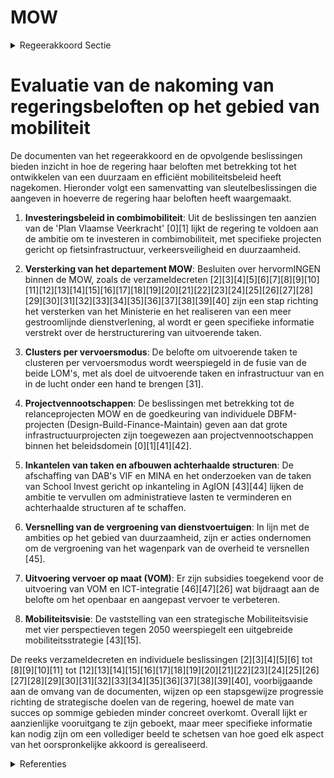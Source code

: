# MOW

<details>
        <summary>Regeerakkoord Sectie </summary>
        <p>8.2 MOW Om een overkoepelend duurzaam en efficiënt mobiliteitsbeleid te ontwikkelen en een investeringsbeleid gefocust op combi-mobiliteit te realiseren, versterken we het departement Mobiliteit en Openbare Werken zodat het zijn regierol kan waar-maken en de agentschappen kunnen focussen op hun uitvoerende rol. Zo verkrijgen we een heldere organisatie van het beleidsdomein MOW die tot een meer gestroomlijnde dienstverlening moet leiden, met een versnelde uitvoering van infrastruc-tuurwerken en een meer coherent beleid tot gevolg. We onderzoeken het bestuurlijk landschap binnen het beleidsdomein Mobiliteit en Openbare Werken waarbij we nagaan of de uitvoerende taken in één hand geclusterd kunnen worden per vervoersmodus: Alles m.b.t. vervoer en infra-structuur van en over water in één hand, excl. vervoer op maat; Alles m.b.t. transportinfrastruc-tuur over de weg in één hand; In elk geval wordt alles m.b.t. vervoer en infrastructuur van en in de lucht met name de beide LOM’s zo snel mogelijk gefuseerd. Daarnaast worden grote infrastructuurpro-jecten in principe toegewezen aan de projectvennootschappen binnen het beleidsdomein (De Werkvennootschap/ Lantis); De Wegeninspectie brengen we samen met de mobiele patrouilles bij Vlabel. De inkom-sten uit boetes voor overbelasting worden toegevoegd aan het saldo Kilometerheffing ten bate van MOW. Vlabel kan eventuele investeringen voor het controledispositief overbelasting ook financieren uit de meer-opbrengst overbelasting. Met het oog op vermindering van administratieve lasten en het afschaffen van achterhaalde struc-turen, schaffen we de DAB’s VIF en MINA af en bevorderen tegelijkertijd de leesbaarheid van de begroting. Complementair hieraan wordt een decreetsbepaling voorzien om de relatief vlotte herverdelingsmogelijkheid voor investeringen “over programma’s heen” mogelijk te maken. In dezelfde redenering onderzoeken we wanneer de taken van School Invest kunnen worden ingekanteld in AgIOn. We vormen het FFEU-mechanisme om naar een FFEU-provisie van €105 mio. DEPARTEMENT KANSELARIJ EN BESTUUR Havenlaan 88 bus 20 1000 Brussel departement.kb@vlaanderen.be www.vlaanderen.be</p>
        </details> 

# Evaluatie van de nakoming van regeringsbeloften op het gebied van mobiliteit

De documenten van het regeerakkoord en de opvolgende beslissingen bieden inzicht in hoe de regering haar beloften met betrekking tot het ontwikkelen van een duurzaam en efficiënt mobiliteitsbeleid heeft nagekomen. Hieronder volgt een samenvatting van sleutelbeslissingen die aangeven in hoeverre de regering haar beloften heeft waargemaakt.

1. **Investeringsbeleid in combimobiliteit**: Uit de beslissingen ten aanzien van de 'Plan Vlaamse Veerkracht' \[0\]\[1\] lijkt de regering te voldoen aan de ambitie om te investeren in combimobiliteit, met specifieke projecten gericht op fietsinfrastructuur, verkeersveiligheid en duurzaamheid.

2. **Versterking van het departement MOW**: Besluiten over hervormINGEN binnen de MOW, zoals de verzameldecreten \[2\]\[3\]\[4\]\[5\]\[6\]\[7\]\[8\]\[9\]\[10\]\[11\]\[12\]\[13\]\[14\]\[15\]\[16\]\[17\]\[18\]\[19\]\[20\]\[21\]\[22\]\[23\]\[24\]\[25\]\[26\]\[27\]\[28\]\[29\]\[30\]\[31\]\[32\]\[33\]\[34\]\[35\]\[36\]\[37\]\[38\]\[39\]\[40\] zijn een stap richting het versterken van het Ministerie en het realiseren van een meer gestroomlijnde dienstverlening, al wordt er geen specifieke informatie verstrekt over de herstructurering van uitvoerende taken.

3. **Clusters per vervoersmodus**: De belofte om uitvoerende taken te clusteren per vervoersmodus wordt weerspiegeld in de fusie van de beide LOM's, met als doel de uitvoerende taken en infrastructuur van en in de lucht onder een hand te brengen \[31\].

4. **Projectvennootschappen**: De beslissingen met betrekking tot de relanceprojecten MOW en de goedkeuring van individuele DBFM-projecten (Design-Build-Finance-Maintain) geven aan dat grote infrastructuurprojecten zijn toegewezen aan projectvennootschappen binnen het beleidsdomein \[0\]\[1\]\[41\]\[42\].

5. **Inkantelen van taken en afbouwen achterhaalde structuren**: De afschaffing van DAB's VIF en MINA en het onderzoeken van de taken van School Invest gericht op inkanteling in AgION \[43\]\[44\] lijken de ambitie te vervullen om administratieve lasten te verminderen en achterhaalde structuren af te schaffen.

6. **Versnelling van de vergroening van dienstvoertuigen**: In lijn met de ambities op het gebied van duurzaamheid, zijn er acties ondernomen om de vergroening van het wagenpark van de overheid te versnellen \[45\].

7. **Uitvoering vervoer op maat (VOM)**: Er zijn subsidies toegekend voor de uitvoering van VOM en ICT-integratie \[46\]\[47\]\[26\] wat bijdraagt aan de belofte om het openbaar en aangepast vervoer te verbeteren.

8. **Mobiliteitsvisie**: De vaststelling van een strategische Mobiliteitsvisie met vier perspectieven tegen 2050 weerspiegelt een uitgebreide mobiliteitsstrategie \[43\]\[15\].

De reeks verzameldecreten en individuele beslissingen \[2\]\[3\]\[4\]\[5\]\[6\] tot \[8\]\[9\]\[10\]\[11\] tot \[12\]\[13\]\[14\]\[15\]\[16\]\[17\]\[18\]\[19\]\[20\]\[21\]\[22\]\[23\]\[24\]\[25\]\[26\]\[27\]\[28\]\[29\]\[30\]\[31\]\[32\]\[33\]\[34\]\[35\]\[36\]\[37\]\[38\]\[39\]\[40\], voorbijgaande aan de omvang van de documenten, wijzen op een stapsgewijze progressie richting de strategische doelen van de regering, hoewel de mate van succes op sommige gebieden minder concreet overkomt. Overall lijkt er aanzienlijke vooruitgang te zijn geboekt, maar meer specifieke informatie kan nodig zijn om een vollediger beeld te schetsen van hoe goed elk aspect van het oorspronkelijke akkoord is gerealiseerd.

<details>
        <summary> Referenties</summary>
        **[\[0\]](https://beslissingenvlaamseregering.vlaanderen.be/?search=Plan%20Vlaamse%20Veerkracht%3A%20inzetten%20middelen%20beleidsdomein%20MOW&dateOption=select&startDate=2021-03-05T09%3A00%3A00Z&endDate=2021-03-05T09%3A00%3A00Z)** : **(2021-03-05)** Plan Vlaamse Veerkracht: inzetten middelen beleidsdomein MOW 

**[\[1\]](https://beslissingenvlaamseregering.vlaanderen.be/?search=Relanceplan%20Vlaamse%20Veerkracht%20MOW&dateOption=select&startDate=2022-05-13T08%3A00%3A00Z&endDate=2022-05-13T08%3A00%3A00Z)** : **(2022-05-13)** Relanceplan Vlaamse Veerkracht MOW 

**[\[2\]](https://beslissingenvlaamseregering.vlaanderen.be/?search=Verzameldecreet%20MOW%20met%20diverse%20bepalingen%20over%20het%20gemeenschappelijk%20vervoer%2C%20het%20algemeen%20mobiliteitsbeleid%2C%20de%20weginfrastructuur%20en%20het%20wegenbeleid%2C%20en%20de%20waterinfrastructuur%20en%20het%20waterbeleid&dateOption=select&startDate=2020-06-19T08%3A00%3A00Z&endDate=2020-06-19T08%3A00%3A00Z)** : **(2020-06-19)** Verzameldecreet MOW met diverse bepalingen over het gemeenschappelijk vervoer, het algemeen mobiliteitsbeleid, de weginfrastructuur en het wegenbeleid, en de waterinfrastructuur en het waterbeleid 

**[\[3\]](https://beslissingenvlaamseregering.vlaanderen.be/?search=Verzameldecreet%20MOW%20met%20diverse%20bepalingen%20over%20het%20gemeenschappelijk%20vervoer%2C%20het%20algemeen%20mobiliteitsbeleid%2C%20de%20weginfrastructuur%20en%20het%20wegenbeleid%2C%20en%20de%20waterinfrastructuur%20en%20het%20waterbeleid&dateOption=select&startDate=2020-03-06T09%3A00%3A00Z&endDate=2020-03-06T09%3A00%3A00Z)** : **(2020-03-06)** Verzameldecreet MOW met diverse bepalingen over het gemeenschappelijk vervoer, het algemeen mobiliteitsbeleid, de weginfrastructuur en het wegenbeleid, en de waterinfrastructuur en het waterbeleid 

**[\[4\]](https://beslissingenvlaamseregering.vlaanderen.be/?search=Verzameldecreet%20MOW%20II%20met%20diverse%20bepalingen%20over%20het%20gemeenschappelijk%20vervoer%2C%20het%20algemeen%20mobiliteitsbeleid%2C%20de%20weginfrastructuur%20en%20het%20wegenbeleid%2C%20en%20de%20waterinfrastructuur%20en%20het%20waterbeleid&dateOption=select&startDate=2021-07-09T08%3A00%3A00Z&endDate=2021-07-09T08%3A00%3A00Z)** : **(2021-07-09)** Verzameldecreet MOW II met diverse bepalingen over het gemeenschappelijk vervoer, het algemeen mobiliteitsbeleid, de weginfrastructuur en het wegenbeleid, en de waterinfrastructuur en het waterbeleid 

**[\[5\]](https://beslissingenvlaamseregering.vlaanderen.be/?search=Verzameldecreet%20MOW%20II&dateOption=select&startDate=2021-05-28T08%3A00%3A00Z&endDate=2021-05-28T08%3A00%3A00Z)** : **(2021-05-28)** Verzameldecreet MOW II 

**[\[6\]](https://beslissingenvlaamseregering.vlaanderen.be/?search=Verzameldecreet%20MOW%20met%20diverse%20bepalingen%20over%20het%20gemeenschappelijk%20vervoer%2C%20het%20algemeen%20mobiliteitsbeleid%2C%20de%20weginfrastructuur%20en%20het%20wegenbeleid%2C%20en%20de%20waterinfrastructuur%20en%20het%20waterbeleid&dateOption=select&startDate=2020-10-09T08%3A00%3A00Z&endDate=2020-10-09T08%3A00%3A00Z)** : **(2020-10-09)** Verzameldecreet MOW met diverse bepalingen over het gemeenschappelijk vervoer, het algemeen mobiliteitsbeleid, de weginfrastructuur en het wegenbeleid, en de waterinfrastructuur en het waterbeleid 

**[\[7\]](https://beslissingenvlaamseregering.vlaanderen.be/?search=Verzameldecreet%20MOW%20met%20diverse%20bepalingen%20over%20het%20gemeenschappelijk%20vervoer%2C%20het%20algemeen%20mobiliteitsbeleid%2C%20de%20weginfrastructuur%20en%20het%20wegenbeleid%2C%20en%20de%20waterinfrastructuur%20en%20het%20waterbeleid&dateOption=select&startDate=2020-04-10T08%3A00%3A00Z&endDate=2020-04-10T08%3A00%3A00Z)** : **(2020-04-10)** Verzameldecreet MOW met diverse bepalingen over het gemeenschappelijk vervoer, het algemeen mobiliteitsbeleid, de weginfrastructuur en het wegenbeleid, en de waterinfrastructuur en het waterbeleid 

**[\[8\]](https://beslissingenvlaamseregering.vlaanderen.be/?search=Verzameldecreet%20MOW%20II&dateOption=select&startDate=2021-12-23T12%3A30%3A00Z&endDate=2021-12-23T12%3A30%3A00Z)** : **(2021-12-23)** Verzameldecreet MOW II 

**[\[9\]](https://beslissingenvlaamseregering.vlaanderen.be/?search=Verzameldecreet%20MOW%20II&dateOption=select&startDate=2021-10-15T08%3A00%3A00Z&endDate=2021-10-15T08%3A00%3A00Z)** : **(2021-10-15)** Verzameldecreet MOW II 

**[\[10\]](https://beslissingenvlaamseregering.vlaanderen.be/?search=Verzameldecreet%20MOW%20III%3A%20diverse%20bepalingen%20gemeenschappelijk%20vervoer%2C%20de%20weginfrastructuur%20en%20het%20wegenbeleid%2C%20en%20de%20waterinfrastructuur%20en%20het%20waterbeleid&dateOption=select&startDate=2022-11-10T07%3A00%3A00Z&endDate=2022-11-10T07%3A00%3A00Z)** : **(2022-11-10)** Verzameldecreet MOW III: diverse bepalingen gemeenschappelijk vervoer, de weginfrastructuur en het wegenbeleid, en de waterinfrastructuur en het waterbeleid 

**[\[11\]](https://beslissingenvlaamseregering.vlaanderen.be/?search=Verzameldecreet%20MOW%20III%3A%20diverse%20bepalingen%20gemeenschappelijk%20vervoer%2C%20de%20weginfrastructuur%20en%20het%20wegenbeleid%2C%20en%20de%20waterinfrastructuur%20en%20het%20waterbeleid&dateOption=select&startDate=2022-07-08T08%3A00%3A00Z&endDate=2022-07-08T08%3A00%3A00Z)** : **(2022-07-08)** Verzameldecreet MOW III: diverse bepalingen gemeenschappelijk vervoer, de weginfrastructuur en het wegenbeleid, en de waterinfrastructuur en het waterbeleid 

**[\[12\]](https://beslissingenvlaamseregering.vlaanderen.be/?search=Verzameldecreet%20MOW%20III%3A%20diverse%20bepalingen%20gemeenschappelijk%20vervoer%2C%20de%20weginfrastructuur%20en%20het%20wegenbeleid%2C%20en%20de%20waterinfrastructuur%20en%20het%20waterbeleid&dateOption=select&startDate=2023-01-20T09%3A00%3A00Z&endDate=2023-01-20T09%3A00%3A00Z)** : **(2023-01-20)** Verzameldecreet MOW III: diverse bepalingen gemeenschappelijk vervoer, de weginfrastructuur en het wegenbeleid, en de waterinfrastructuur en het waterbeleid 

**[\[13\]](https://beslissingenvlaamseregering.vlaanderen.be/?search=Verzameldecreet%20MOW%3A%20vaststellen%20datum%20inwerkingtreding%20administratieve%20geldboetes&dateOption=select&startDate=2021-01-15T09%3A00%3A00Z&endDate=2021-01-15T09%3A00%3A00Z)** : **(2021-01-15)** Verzameldecreet MOW: vaststellen datum inwerkingtreding administratieve geldboetes 

**[\[14\]](https://beslissingenvlaamseregering.vlaanderen.be/?search=Verzameldecreet%20MOW%20III%3A%20diverse%20bepalingen%20gemeenschappelijk%20vervoer%2C%20de%20weginfrastructuur%20en%20het%20wegenbeleid%2C%20en%20de%20waterinfrastructuur%20en%20het%20waterbeleid&dateOption=select&startDate=2023-03-31T08%3A00%3A00Z&endDate=2023-03-31T08%3A00%3A00Z)** : **(2023-03-31)** Verzameldecreet MOW III: diverse bepalingen gemeenschappelijk vervoer, de weginfrastructuur en het wegenbeleid, en de waterinfrastructuur en het waterbeleid 

**[\[15\]](https://beslissingenvlaamseregering.vlaanderen.be/?search=Vlaamse%20Mobiliteitsvisie&dateOption=select&startDate=2021-07-09T08%3A00%3A00Z&endDate=2021-07-09T08%3A00%3A00Z)** : **(2021-07-09)** Vlaamse Mobiliteitsvisie 

**[\[16\]](https://beslissingenvlaamseregering.vlaanderen.be/?search=Verzameldecreet%20wijzigingen%20regelgeving%20over%20de%20weg-%20en%20waterinfrastructuur%20en%20het%20wegen-%20en%20waterbeleid&dateOption=select&startDate=2023-10-13T08%3A00%3A00Z&endDate=2023-10-13T08%3A00%3A00Z)** : **(2023-10-13)** Verzameldecreet wijzigingen regelgeving over de weg- en waterinfrastructuur en het wegen- en waterbeleid 

**[\[17\]](https://beslissingenvlaamseregering.vlaanderen.be/?search=Implementatiekader%20hoppinpunten%20of%20mobiliteitsknooppunten&dateOption=select&startDate=2021-07-16T06%3A00%3A00Z&endDate=2021-07-16T06%3A00%3A00Z)** : **(2021-07-16)** Implementatiekader hoppinpunten of mobiliteitsknooppunten 

**[\[18\]](https://beslissingenvlaamseregering.vlaanderen.be/?search=Agentschap%20Wegen%20en%20Verkeer%20%28AWV%29%3A%20herplaatsing%20gewezen%20leidend%20ambtenaar%20naar%20Departement%20Mobiliteit%20en%20Openbare%20Werken%20%28MOW%29&dateOption=select&startDate=2022-12-16T09%3A00%3A00Z&endDate=2022-12-16T09%3A00%3A00Z)** : **(2022-12-16)** Agentschap Wegen en Verkeer (AWV): herplaatsing gewezen leidend ambtenaar naar Departement Mobiliteit en Openbare Werken (MOW) 

**[\[19\]](https://beslissingenvlaamseregering.vlaanderen.be/?search=Overname%20personeel%20Eigen%20Vermogen%20Flanders%20Hydraulics%20door%20het%20Departement%20Mobiliteit%20en%20Openbare%20Werken%20%28MOW%29&dateOption=select&startDate=2020-12-18T09%3A00%3A00Z&endDate=2020-12-18T09%3A00%3A00Z)** : **(2020-12-18)** Overname personeel Eigen Vermogen Flanders Hydraulics door het Departement Mobiliteit en Openbare Werken (MOW) 

**[\[20\]](https://beslissingenvlaamseregering.vlaanderen.be/?search=Implementatiekader%20hoppinpunten%20of%20mobiliteitsknooppunten&dateOption=select&startDate=2021-11-19T09%3A00%3A00Z&endDate=2021-11-19T09%3A00%3A00Z)** : **(2021-11-19)** Implementatiekader hoppinpunten of mobiliteitsknooppunten 

**[\[21\]](https://beslissingenvlaamseregering.vlaanderen.be/?search=Bekrachtigingsdecreet%20MIA-infrastructuurwerken%20als%20specifieke%20situatie%20van%20experimentregelgeving%20en%20regelluwe%20zone%20voor%20het%20wegwerken%20van%20verkeersonveilige%20situaties%20en%20verbetering%20fietsinfrastructuur&dateOption=select&startDate=2021-09-03T10%3A00%3A00Z&endDate=2021-09-03T10%3A00%3A00Z)** : **(2021-09-03)** Bekrachtigingsdecreet MIA-infrastructuurwerken als specifieke situatie van experimentregelgeving en regelluwe zone voor het wegwerken van verkeersonveilige situaties en verbetering fietsinfrastructuur 

**[\[22\]](https://beslissingenvlaamseregering.vlaanderen.be/?search=Agentschap%20wegen%20en%20verkeer%20%28AWV%29%3A%20overdracht%20personeelsleden%20aan%20de%20Vlaamse%20Belastingdienst&dateOption=select&startDate=2020-10-30T09%3A00%3A00Z&endDate=2020-10-30T09%3A00%3A00Z)** : **(2020-10-30)** Agentschap wegen en verkeer (AWV): overdracht personeelsleden aan de Vlaamse Belastingdienst 

**[\[23\]](https://beslissingenvlaamseregering.vlaanderen.be/?search=Overname%20personeel%20Eigen%20Vermogen%20Flanders%20Hydraulics%20door%20het%20Departement%20Mobiliteit%20en%20Openbare%20Werken%20%28MOW%29&dateOption=select&startDate=2021-05-21T08%3A00%3A00Z&endDate=2021-05-21T08%3A00%3A00Z)** : **(2021-05-21)** Overname personeel Eigen Vermogen Flanders Hydraulics door het Departement Mobiliteit en Openbare Werken (MOW) 

**[\[24\]](https://beslissingenvlaamseregering.vlaanderen.be/?search=Verzameldecreet%20over%20de%20weg-%20en%20waterinfrastructuur%20en%20het%20wegen-%20en%20waterbeleid&dateOption=select&startDate=2023-06-09T08%3A00%3A00Z&endDate=2023-06-09T08%3A00%3A00Z)** : **(2023-06-09)** Verzameldecreet over de weg- en waterinfrastructuur en het wegen- en waterbeleid 

**[\[25\]](https://beslissingenvlaamseregering.vlaanderen.be/?search=Oprichtingsdecreet%20DAB%20Vervoersautoriteit&dateOption=select&startDate=2022-02-25T09%3A00%3A00Z&endDate=2022-02-25T09%3A00%3A00Z)** : **(2022-02-25)** Oprichtingsdecreet DAB Vervoersautoriteit 

**[\[26\]](https://beslissingenvlaamseregering.vlaanderen.be/?search=Mobiliteitscentrale%20Aangepast%20Vervoer%20%28MAV%29%3A%20subsidie%20vijf%20pilootprojecten&dateOption=select&startDate=2023-04-28T08%3A00%3A00Z&endDate=2023-04-28T08%3A00%3A00Z)** : **(2023-04-28)** Mobiliteitscentrale Aangepast Vervoer (MAV): subsidie vijf pilootprojecten 

**[\[27\]](https://beslissingenvlaamseregering.vlaanderen.be/?search=Erkenning%20MIA-infrastructuurwerken%20als%20specifieke%20situatie%20rond%20experimentregelgeving%20en%20regelluwe%20zone%20voor%20het%20wegwerken%20van%20verkeersonveilige%20situaties%20en%20de%20verbetering%20van%20fietsinfrastructuur&dateOption=select&startDate=2021-04-02T08%3A00%3A00Z&endDate=2021-04-02T08%3A00%3A00Z)** : **(2021-04-02)** Erkenning MIA-infrastructuurwerken als specifieke situatie rond experimentregelgeving en regelluwe zone voor het wegwerken van verkeersonveilige situaties en de verbetering van fietsinfrastructuur 

**[\[28\]](https://beslissingenvlaamseregering.vlaanderen.be/?search=Overeenkomst%20en%20subsidie%20Fietsberaad%20Vlaanderen&dateOption=select&startDate=2023-04-21T08%3A00%3A00Z&endDate=2023-04-21T08%3A00%3A00Z)** : **(2023-04-21)** Overeenkomst en subsidie Fietsberaad Vlaanderen 

**[\[29\]](https://beslissingenvlaamseregering.vlaanderen.be/?search=Wijziging%20regelgeving%20naar%20aanleiding%20van%20het%20nieuwe%20openbaredienstencontract%202023-2027%20VVM%20De%20Lijn&dateOption=select&startDate=2023-11-17T09%3A00%3A00Z&endDate=2023-11-17T09%3A00%3A00Z)** : **(2023-11-17)** Wijziging regelgeving naar aanleiding van het nieuwe openbaredienstencontract 2023-2027 VVM De Lijn 

**[\[30\]](https://beslissingenvlaamseregering.vlaanderen.be/?search=Verkeersveiligheid%20van%20weginfrastructuur%3A%20uitbreiding%20toepassingsgebied&dateOption=select&startDate=2021-10-29T09%3A15%3A00Z&endDate=2021-10-29T09%3A15%3A00Z)** : **(2021-10-29)** Verkeersveiligheid van weginfrastructuur: uitbreiding toepassingsgebied 

**[\[31\]](https://beslissingenvlaamseregering.vlaanderen.be/?search=Fusie%20LOM%20Antwerpen%20en%20LOM%20Oostende-Brugge%20tot%20LOM%20Vlaanderen&dateOption=select&startDate=2021-06-25T08%3A00%3A00Z&endDate=2021-06-25T08%3A00%3A00Z)** : **(2021-06-25)** Fusie LOM Antwerpen en LOM Oostende-Brugge tot LOM Vlaanderen 

**[\[32\]](https://beslissingenvlaamseregering.vlaanderen.be/?search=Verlenging%20overeenkomst%20VVSG%20over%20Gemeentelijk%20Ondersteuningsplatform%20Vervoerregiowerking%202022-2025&dateOption=select&startDate=2021-12-10T09%3A00%3A00Z&endDate=2021-12-10T09%3A00%3A00Z)** : **(2021-12-10)** Verlenging overeenkomst VVSG over Gemeentelijk Ondersteuningsplatform Vervoerregiowerking 2022-2025 

**[\[33\]](https://beslissingenvlaamseregering.vlaanderen.be/?search=Plan%20Vlaamse%20Veerkracht%3A%20uitgaventoetsing%20Modal%20Shift%20Goederenvervoer&dateOption=select&startDate=2022-12-16T09%3A00%3A00Z&endDate=2022-12-16T09%3A00%3A00Z)** : **(2022-12-16)** Plan Vlaamse Veerkracht: uitgaventoetsing Modal Shift Goederenvervoer 

**[\[34\]](https://beslissingenvlaamseregering.vlaanderen.be/?search=%E2%80%98Multimodaal.Vlaanderen%E2%80%99%3A%20verlenging%20overeenkomst%20met%20vzw%20VIL%20%28Vlaams%20Instituut%20voor%20de%20Logistiek%29%202022-2027&dateOption=select&startDate=2022-04-29T08%3A00%3A00Z&endDate=2022-04-29T08%3A00%3A00Z)** : **(2022-04-29)** ‘Multimodaal.Vlaanderen’: verlenging overeenkomst met vzw VIL (Vlaams Instituut voor de Logistiek) 2022-2027 

**[\[35\]](https://beslissingenvlaamseregering.vlaanderen.be/?search=Erkenning%20MIA-infrastructuurwerken%20als%20specifieke%20situatie%20rond%20experimentregelgeving%20en%20regelluwe%20zone%20voor%20het%20wegwerken%20van%20verkeersonveilige%20situaties%20en%20de%20verbetering%20van%20fietsinfrastructuur&dateOption=select&startDate=2021-05-28T08%3A00%3A00Z&endDate=2021-05-28T08%3A00%3A00Z)** : **(2021-05-28)** Erkenning MIA-infrastructuurwerken als specifieke situatie rond experimentregelgeving en regelluwe zone voor het wegwerken van verkeersonveilige situaties en de verbetering van fietsinfrastructuur 

**[\[36\]](https://beslissingenvlaamseregering.vlaanderen.be/?search=Wijziging%20regelgeving%20naar%20aanleiding%20van%20het%20nieuwe%20openbaredienstencontract%202023-2027%20VVM%20De%20Lijn&dateOption=select&startDate=2023-07-14T08%3A00%3A00Z&endDate=2023-07-14T08%3A00%3A00Z)** : **(2023-07-14)** Wijziging regelgeving naar aanleiding van het nieuwe openbaredienstencontract 2023-2027 VVM De Lijn 

**[\[37\]](https://beslissingenvlaamseregering.vlaanderen.be/?search=Herverdelingsbesluit%20flankerend%20beleid%20in%20het%20kader%20van%20de%20kilometerheffing&dateOption=select&startDate=2021-07-09T08%3A00%3A00Z&endDate=2021-07-09T08%3A00%3A00Z)** : **(2021-07-09)** Herverdelingsbesluit flankerend beleid in het kader van de kilometerheffing 

**[\[38\]](https://beslissingenvlaamseregering.vlaanderen.be/?search=Implementatiekader%20hoppinpunten%20of%20mobiliteitsknooppunten&dateOption=select&startDate=2022-02-11T09%3A00%3A00Z&endDate=2022-02-11T09%3A00%3A00Z)** : **(2022-02-11)** Implementatiekader hoppinpunten of mobiliteitsknooppunten 

**[\[39\]](https://beslissingenvlaamseregering.vlaanderen.be/?search=Fusie%20Luchtavenontwikkelingsmaatschappijen%20Antwerpen%20en%20Oostende-Brugge%3A%20ontwerp%20van%20wijzigingsdecreet&dateOption=select&startDate=2020-10-02T08%3A00%3A00Z&endDate=2020-10-02T08%3A00%3A00Z)** : **(2020-10-02)** Fusie Luchtavenontwikkelingsmaatschappijen Antwerpen en Oostende-Brugge: ontwerp van wijzigingsdecreet 

**[\[40\]](https://beslissingenvlaamseregering.vlaanderen.be/?search=Aanpak%20besteding%20middelen%20voor%20verderzetting%20onderbouwde%20aanpak%20energiebesparing%20gebouwenpark%20sector%20Welzijn%2C%20Volksgezondheid%20en%20Gezin&dateOption=select&startDate=2023-11-23T16%3A00%3A00Z&endDate=2023-11-23T16%3A00%3A00Z)** : **(2023-11-23)** Aanpak besteding middelen voor verderzetting onderbouwde aanpak energiebesparing gebouwenpark sector Welzijn, Volksgezondheid en Gezin 

**[\[41\]](https://beslissingenvlaamseregering.vlaanderen.be/?search=Goedkeuring%20selectie%20DBFM-programma%E2%80%99s%20en%20-projecten%20binnen%20het%20beleidsdomein%20Mobiliteit%20en%20Openbare%20Werken%20%28MOW%29&dateOption=select&startDate=2021-07-16T06%3A00%3A00Z&endDate=2021-07-16T06%3A00%3A00Z)** : **(2021-07-16)** Goedkeuring selectie DBFM-programma’s en -projecten binnen het beleidsdomein Mobiliteit en Openbare Werken (MOW) 

**[\[42\]](https://beslissingenvlaamseregering.vlaanderen.be/?search=DBFM-programma%E2%80%99s%20en%20-projecten%20binnen%20het%20beleidsdomein%20Mobiliteit%20en%20Openbare%20Werken&dateOption=select&startDate=2021-10-15T08%3A00%3A00Z&endDate=2021-10-15T08%3A00%3A00Z)** : **(2021-10-15)** DBFM-programma’s en -projecten binnen het beleidsdomein Mobiliteit en Openbare Werken 

**[\[43\]](https://beslissingenvlaamseregering.vlaanderen.be/?search=Vlaamse%20Mobiliteitsvisie&dateOption=select&startDate=2021-06-04T08%3A00%3A00Z&endDate=2021-06-04T08%3A00%3A00Z)** : **(2021-06-04)** Vlaamse Mobiliteitsvisie 

**[\[44\]](https://beslissingenvlaamseregering.vlaanderen.be/?search=Oprichtingsdecreet%20DAB%20Vervoersautoriteit&dateOption=select&startDate=2021-07-09T08%3A00%3A00Z&endDate=2021-07-09T08%3A00%3A00Z)** : **(2021-07-09)** Oprichtingsdecreet DAB Vervoersautoriteit 

**[\[45\]](https://beslissingenvlaamseregering.vlaanderen.be/?search=Dienstvoertuigen%20en%20actieplan%20mobiliteit%20Vlaamse%20overheid%3A%20actualisering%20en%20versnellen%20vergroening&dateOption=select&startDate=2021-07-16T06%3A00%3A00Z&endDate=2021-07-16T06%3A00%3A00Z)** : **(2021-07-16)** Dienstvoertuigen en actieplan mobiliteit Vlaamse overheid: actualisering en versnellen vergroening 

**[\[46\]](https://beslissingenvlaamseregering.vlaanderen.be/?search=Uitvoering%20vervoer%20op%20maat%3A%20subsidieovereenkomsten&dateOption=select&startDate=2023-06-30T08%3A00%3A00Z&endDate=2023-06-30T08%3A00%3A00Z)** : **(2023-06-30)** Uitvoering vervoer op maat: subsidieovereenkomsten 

**[\[47\]](https://beslissingenvlaamseregering.vlaanderen.be/?search=Samenwerkingsovereenkomst%20tussen%20het%20Agentschap%20Wegen%20en%20Verkeer%2C%20het%20departement%20Mobiliteit%20en%20Openbare%20Werken%20en%20de%20Vlaamse%20Belastingdienst&dateOption=select&startDate=2021-06-04T08%3A00%3A00Z&endDate=2021-06-04T08%3A00%3A00Z)** : **(2021-06-04)** Samenwerkingsovereenkomst tussen het Agentschap Wegen en Verkeer, het departement Mobiliteit en Openbare Werken en de Vlaamse Belastingdienst 
        </details> 

